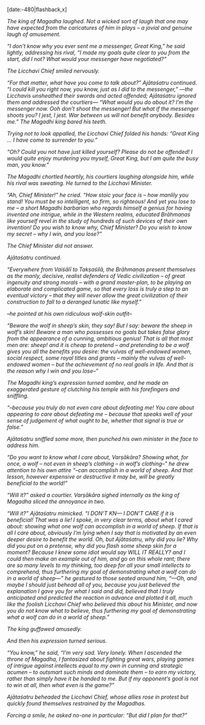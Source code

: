 [date:-480|flashback,x]

_The king of Magadha laughed. Not a wicked sort of laugh that one may have expected from the caricatures of him in plays – a jovial and genuine laugh of amusement._

_“I don’t know why you ever sent me a messenger, Great King,” he said lightly, addressing his rival, “I made my goals quite clear to you from the start, did I not? What would your messenger have negotiated?”_

_The Licchavi Chief smiled nervously._

_“For that matter, what have you come to talk about?” Ajātaśatru continued. “I could kill you right now, you know, just as I did to the messenger,” —the Licchavis unsheathed their swords and acted offended; Ajātaśatru ignored them and addressed the courtiers— “What would you do about it? I’m the messenger now. Ooh don’t shoot the messenger! But what if the messenger shoots you? I jest, I jest. War between us will not benefit anybody. Besides me.” The Magadhi king bared his teeth._

_Trying not to look appalled, the Licchavi Chief folded his hands: “Great King … I have come to surrender to you.”_

_“Oh? Could you not have just killed yourself? Please do not be offended! I would quite enjoy murdering you myself, Great King, but I am quite the busy man, you know.”_

_The Magadhi chortled heartily, his courtiers laughing alongside him, while his rival was sweating. He turned to the Licchavi Minister._

_“Ah, Chief Minister!” he cried. “How stoic your face is – how manlily you stand! You must be so intelligent, so firm, so righteous! And yet you lose to me – a short Magadhi barbarian who regards himself a genius for having invented one intrigue, while in the Western realms, educated Brāhmaṇas like yourself revel in the study of hundreds of such devices of their own invention! Do you wish to know why, Chief Minister? Do you wish to know my secret – why I win, and you lose?”_

_The Chief Minister did not answer._

_Ajātaśatru continued._

_“Everywhere from Vaiśālī to Takṣaśilā, the Brāhmaṇas present themselves as the manly, decisive, realist defenders of Vedic civilization – of great ingenuity and strong morals – with a grand master-plan, to be playing an elaborate and complicated game, so that every loss is truly a step to an eventual victory – that they will never allow the great civilization of their construction to fall to a deranged lunatic like myself.”_

_–he pointed at his own ridiculous wolf-skin outfit–_

_“Beware the wolf in sheep’s skin, they say! But I say: beware the sheep in wolf’s skin! Beware a man who possesses no goals but takes false glory from the appearance of a cunning, ambitious genius! That is all that most men are: sheep! and it is cheap to pretend – and pretending to be a wolf gives you all the benefits you desire: the vulvas of well-endowed women, social respect, some royal titles and grants – mainly the vulvas of well-endowed women – but the achievement of no real goals in life. And that is the reason why I win and you lose–”_

_The Magadhi king’s expression turned sombre, and he made an exaggerated gesture of clutching his temple with his forefingers and sniffling._

_“–because you truly do not even care about defeating me! You care about appearing to care about defeating me – because that speaks well of your sense of judgement of what ought to be, whether that signal is true or false.”_

_Ajātaśatru sniffled some more, then punched his own minister in the face to address him._

_“Do you want to know what I care about, Varṣākāra? Showing what, for once, a wolf – not even in sheep’s clothing – in wolf’s clothing–” he drew attention to his own attire “–can accomplish in a world of sheep. And that lesson, however expensive or destructive it may be, will be greatly beneficial to the world!”_

_“Will it?” asked a courtier. Varṣākāra sighed internally as the king of Magadha sliced the annoyance in two._

_“Will it?” Ajātaśatru mimicked. “I DON’T KN— I DON’T CARE if it is beneficial! That was a lie! I spoke, in very clear terms, about what I cared about: showing what one wolf can accomplish in a world of sheep. If that is all I care about, obviously I’m lying when I say that is motivated by an even deeper desire to benefit the world. Oh, but Ajātaśatru, why did you lie? Why did you put on a pretense, why did you flash some sheep skin for a moment? Because I knew some idiot would say WILL IT REALLY? and I could then make an example out of him, and go on this whole rant; there are so many levels to my thinking, too deep for all your small intellects to comprehend, thus furthering my goal of demonstrating what a wolf can do in a world of sheep—” he gestured to those seated around him, “—Oh, and maybe I should just behead all of you, because you just believed the explanation I gave you for what I said and did, believed that I truly anticipated and predicted the reaction in advance and plotted it all, much like the foolish Licchavi Chief who believed this about his Minister, and now you do not know what to believe, thus furthering my goal of demonstrating what a wolf can do in a world of sheep.”_

_The king guffawed amusedly._

_And then his expression turned serious._

_“You know,” he said, “I’m very sad. Very lonely. When I ascended the throne of Magadha, I fantasized about fighting great wars, playing games of intrigue against intellects equal to my own in cunning and strategic acumen – to outsmart such minds and dominate them – to earn my victory, rather than simply have it be handed to me. But if my opponent’s goal is not to win at all, then what even is the game?”_

_Ajātaśatru beheaded the Licchavi Chief, whose allies rose in protest but quickly found themselves restrained by the Magadhas._

_Forcing a smile, he asked no-one in particular: “But did I plan for that?”_